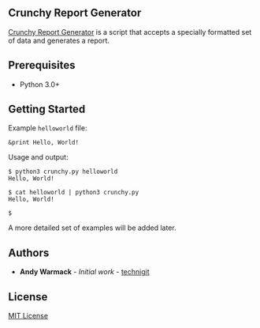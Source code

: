 ## Crunchy Report Generator
[Crunchy Report Generator](archive/HISTORY.md) is a script that accepts a specially formatted set of data and generates a report.

## Prerequisites
* Python 3.0+

## Getting Started
Example `helloworld` file:
```
&print Hello, World!
```

Usage and output:
```
$ python3 crunchy.py helloworld
Hello, World!

$ cat helloworld | python3 crunchy.py
Hello, World!

$
```

A more detailed set of examples will be added later.

## Authors
* **Andy Warmack** - *Initial work* - [technigit](https://github.com/technigit)

## License
[MIT License](LICENSE)
